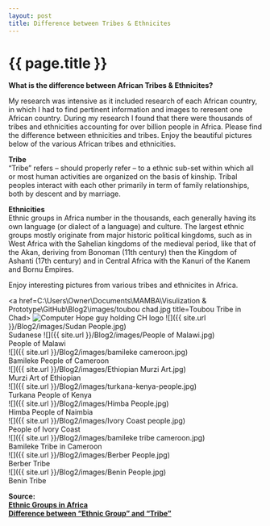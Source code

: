 ```yaml
---
layout: post
title: Difference between Tribes & Ethnicites
---
```


{{ page.title }}
================

<p class="meta">

<b>What is the difference between African Tribes & Ethnicites?</b><br />

My research was intensive as it included research of each African country, in which I had to find pertinent information and images to reresent one African country. During my research I found that there were thousands of tribes and ethnicities accounting for over billion people in Africa. Please find the difference between ethnicities and tribes. Enjoy the beautiful pictures below of the various African tribes and ethnicities.

<b>Tribe</b><br />
“Tribe” refers – should properly refer – to a ethnic sub-set within which all or most human activities are organized on the basis of kinship. Tribal peoples interact with each other primarily in term of family relationships, both by descent and by marriage. <br />

<b>Ethnicities</b><br />
Ethnic groups in Africa number in the thousands, each generally having its own language (or dialect of a language) and culture. The largest ethnic groups mostly originate from major historic political kingdoms, such as in West Africa with the Sahelian kingdoms of the medieval period, like that of the Akan, deriving from Bonoman (11th century) then the Kingdom of Ashanti (17th century) and in Central Africa with the Kanuri of the Kanem and Bornu Empires.

Enjoy interesting pictures from various tribes and ethnicites in Africa.

 <a href=C:\Users\Owner\Documents\MAMBA\Visulization & Prototype\GitHub\Blog2\images/toubou chad.jpg title=Toubou Tribe in Chad></a>
<img src="http://www.computerhope.com/chguy.gif" alt="Computer Hope guy holding CH logo" title="Visit Computer Hope">
 ![]({{ site.url }}/Blog2/images/Sudan People.jpg)<br /> Sudanese
 ![]({{ site.url }}/Blog2/images/People of Malawi.jpg)<br /> People of Malawi<br />
 ![]({{ site.url }}/Blog2/images/bamileke cameroon.jpg)<br /> Bamileke People of Cameroon<br />
 ![]({{ site.url }}/Blog2/images/Ethiopian Murzi Art.jpg)<br /> Murzi Art of Ethiopian<br />
 ![]({{ site.url }}/Blog2/images/turkana-kenya-people.jpg)<br /> Turkana People of Kenya<br />
 ![]({{ site.url }}/Blog2/images/Himba People.jpg)<br /> Himba People of Naimbia<br />
 ![]({{ site.url }}/Blog2/images/Ivory Coast people.jpg)<br /> People of Ivory Coast<br />
 ![]({{ site.url }}/Blog2/images/bamileke tribe cameroon.jpg)<br /> Bamileke Tribe in Cameroon<br />
 ![]({{ site.url }}/Blog2/images/Berber People.jpg)<br /> Berber Tribe<br />
 ![]({{ site.url }}/Blog2/images/Benin People.jpg)<br /> Benin Tribe<br />


<b>Source: </b><br />
 <a href=http://en.wikipedia.org/wiki/Ethnic_groups_in_Africa><b> Ethnic Groups in Africa </b> </a><br />
 <a href=http://ldesp.wordpress.com/ask-an-expert/difference-between-ethnic-group-and-tribe/><b> Difference between “Ethnic Group” and “Tribe” </b> </a>
